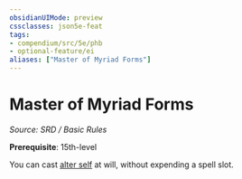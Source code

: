 ```yaml
---
obsidianUIMode: preview
cssclasses: json5e-feat
tags:
- compendium/src/5e/phb
- optional-feature/ei
aliases: ["Master of Myriad Forms"]
---
```

# Master of Myriad Forms
*Source: SRD / Basic Rules*  

**Prerequisite**: 15th-level

You can cast [alter self](compendium/spells/alter-self.md) at will, without expending a spell slot.